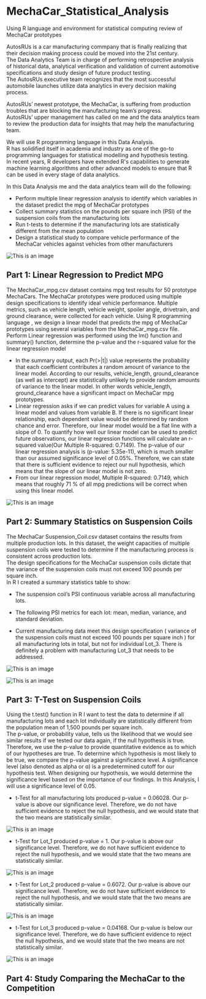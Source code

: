 # MechaCar_Statistical_Analysis

Using R language and environment for statistical computing review of MechaCar prototypes

AutosRUs is a car manufacturing commpany that is finally realizing that their decision making process could be moved into the 21st century.<br> The Data Analytics Team is in charge of performing retrospective analysis of historical data, analytical verification and validation of current automotive specifications and study design of future product testing.<br> The AutosRUs executive team recognizes that the most successful automobile launches utilize data analytics in every decision making process.<br>

AutosRUs’ newest prototype, the MechaCar, is suffering from production troubles that are blocking the manufacturing team’s progress.<br> AutosRUs’ upper management has called on me and the data analytics team to review the production data for insights that may help the manufacturing team.

We will use R programming language in this Data Analysis.<br> R has solidified itself in academia and industry as one of the go-to programming languages for statistical modelling and hypothesis testing.<br> In recent years, R developers have extended R's capabilities to generate machine learning algorithms and other advanced models to ensure that R can be used in every stage of data analytics.<br>

In this Data Analysis me and the data analytics team will do the following:
* Perform multiple linear regression analysis to identify which variables in the dataset predict the mpg of MechaCar prototypes
* Collect summary statistics on the pounds per square inch (PSI) of the suspension coils from the manufacturing lots
* Run t-tests to determine if the manufacturing lots are statistically different from the mean population
* Design a statistical study to compare vehicle performance of the MechaCar vehicles against vehicles from other manufacturers

![This is an image](https://github.com/MilosPopov007/MechaCar_Statistical_Analysis/blob/main/car.png)

## Part 1: Linear Regression to Predict MPG

The MechaCar_mpg.csv dataset contains mpg test results for 50 prototype MechaCars. The MechaCar prototypes were produced using multiple design specifications to identify ideal vehicle performance. Multiple metrics, such as vehicle length, vehicle weight, spoiler angle, drivetrain, and ground clearance, were collected for each vehicle. Using R programming language , we design a linear model that predicts the mpg of MechaCar prototypes using several variables from the MechaCar_mpg.csv file. Perform Linear regression was performed using the lm() function and summary() function, determine the p-value and the r-squared value for the linear regression model

* In the summary output, each Pr(>|t|) value represents the probability that each coefficient contributes a random amount of variance to the linear model. According to our results, vehicle_length, ground_clearance (as well as intercept) are statistically unlikely to provide random amounts of variance to the linear model. In other words vehicle_length, ground_clearance have a significant impact on MechaCar mpg prototypes.
* Linear regression asks if we can predict values for variable A using a linear model and values from variable B. If there is no significant linear relationship, each dependent value would be determined by random chance and error. Therefore, our linear model would be a flat line with a slope of 0. To quantify how well our linear model can be used to predict future observations, our linear regression functions will calculate an r-squared value(Our Multiple R-squared:  0.7149). The p-value of our linear regression analysis is (p-value: 5.35e-11), which is much smaller than our assumed significance level of 0.05%. Therefore, we can state that there is sufficient evidence to reject our null hypothesis, which means that the slope of our linear model is not zero.
* From our linear regression model,  Multiple R-squared:  0.7149, which means that roughly 71 % of all mpg predictions will be correct when using this linear model.

![This is an image](https://github.com/MilosPopov007/MechaCar_Statistical_Analysis/blob/main/summary_1.png)

## Part 2: Summary Statistics on Suspension Coils

The MechaCar Suspension_Coil.csv dataset contains the results from multiple production lots. In this dataset, the weight capacities of multiple suspension coils were tested to determine if the manufacturing process is consistent across production lots.<br>The design specifications for the MechaCar suspension coils dictate that the variance of the suspension coils must not exceed 100 pounds per square inch.<br> In R I created a summary statistics table to show:
* The suspension coil’s PSI continuous variable across all manufacturing lots.
* The following PSI metrics for each lot: mean, median, variance, and standard deviation.


* Current manufacturing data meet this design specification ( variance of the suspension coils must not exceed 100 pounds per square inch ) for all manufacturing lots in total, but not for individual Lot_3. There is definitely a problem with manufacturing Lot_3 that needs to be addressed.

![This is an image](https://github.com/MilosPopov007/MechaCar_Statistical_Analysis/blob/main/PSI_stat.png)

![This is an image](https://github.com/MilosPopov007/MechaCar_Statistical_Analysis/blob/main/Lots_PSI.png)

## Part 3: T-Test on Suspension Coils

Using the t.test() function in R I want to test the data to determine if all manufacturing lots and each lot individually are statistically different from the population mean of 1,500 pounds per square inch.<br>
The p-value, or probability value, tells us the likelihood that we would see similar results if we tested our data again, if the null hypothesis is true. Therefore, we use the p-value to provide quantitative evidence as to which of our hypotheses are true. To determine which hypothesis is most likely to be true, we compare the p-value against a significance level. A significance level (also denoted as alpha or ɑ) is a predetermined cutoff for our hypothesis test. When designing our hypothesis, we would determine the significance level based on the importance of our findings. In this Analysis, I will use a significance level of 0.05.

* t-Test for all manufacturing lots produced p-value = 0.06028. Our p-value is above our significance level. Therefore, we do not have sufficient evidence to reject the null hypothesis, and we would state that the two means are statistically similar.

![This is an image](https://github.com/MilosPopov007/MechaCar_Statistical_Analysis/blob/main/t_test_total.png)

*  t-Test for Lot_1 produced p-value = 1. Our p-value is above our significance level. Therefore, we do not have sufficient evidence to reject the null hypothesis, and we would state that the two means are statistically similar.

![This is an image](https://github.com/MilosPopov007/MechaCar_Statistical_Analysis/blob/main/t_test_lot_1.png)

* t-Test for Lot_2 produced p-value =  0.6072. Our p-value is above our significance level. Therefore, we do not have sufficient evidence to reject the null hypothesis, and we would state that the two means are statistically similar.

![This is an image](https://github.com/MilosPopov007/MechaCar_Statistical_Analysis/blob/main/t_test_lot2.png)

*  t-Test for Lot_3 produced p-value =  0.04168.  Our p-value is below our significance level. Therefore, we do have sufficient evidence to reject the null hypothesis, and we would state that the two means are not statistically similar.

![This is an image](https://github.com/MilosPopov007/MechaCar_Statistical_Analysis/blob/main/t_test_lot3.png)

## Part 4: Study Comparing the MechaCar to the Competition






